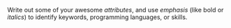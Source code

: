 Write out some of your awesome *attributes*, and use *emphasis* (like bold or _italics_) to identify keywords, programming languages, or skills. 
